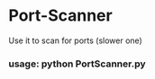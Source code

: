 # Port-Scanner
Use it to scan for ports (slower one)<br>
<h3>usage:
      python PortScanner.py <ip-addr>
